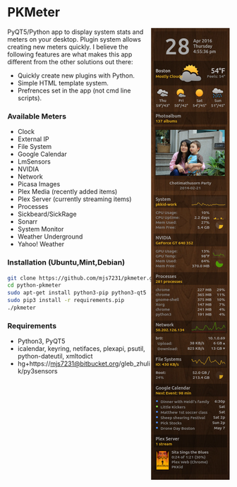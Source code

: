 # PKMeter
<img align="right" src="media/screenshot.png">
PyQT5/Python app to display system stats and meters on your desktop. Plugin
system allows creating new meters quickly. I believe the following features
are what makes this app different from the other solutions out there:

* Quickly create new plugins with Python.
* Simple HTML template system.
* Prefrences set in the app (not cmd line scripts).

### Available Meters
* Clock
* External IP
* File System
* Google Calendar
* LmSensors
* NVIDIA
* Network
* Picasa Images
* Plex Media (recently added items)
* Plex Server (currently streaming items)
* Processes
* Sickbeard/SickRage
* Sonarr
* System Monitor
* Weather Underground
* Yahoo! Weather

### Installation (Ubuntu,Mint,Debian)
```bash
git clone https://github.com/mjs7231/pkmeter.git
cd python-pkmeter
sudo apt-get install python3-pip python3-qt5
sudo pip3 install -r requirements.pip
./pkmeter
```

### Requirements
* Python3, PyQT5
* icalendar, keyring, netifaces, plexapi, psutil, python-dateutil, xmltodict
* hg+https://mjs7231@bitbucket.org/gleb_zhulik/py3sensors
